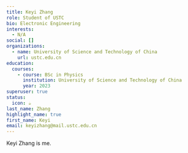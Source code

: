 ```yaml
---
title: Keyi Zhang
role: Student of USTC
bio: Electronic Engineering
interests:
  - N/A
social: []
organizations:
  - name: University of Science and Technology of China
    url: ustc.edu.cn
education:
  courses:
    - course: BSc in Physics
      institution: University of Science and Technology of China
      year: 2023
superuser: true
status:
  icon: ☕️
last_name: Zhang
highlight_name: true
first_name: Keyi
email: keyizhang@mail.ustc.edu.cn
---
```

Keyi Zhang is me.
